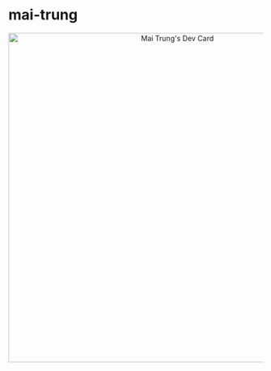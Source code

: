 # mai-trung
[comment]: <> (Daily Dev Card)
<div align="center">
  <a href="https://app.daily.dev/maitrung0104"><img src="https://api.daily.dev/devcards/v2/65BIW9C5AuRLw6ESYjbtE.png?type=wide&r=xb4" width="652" alt="Mai Trung's Dev Card"/></a>
</div>
